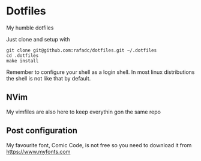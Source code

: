 # Dotfiles

My humble dotfiles

Just clone and setup with

``` shell
git clone git@github.com:rafadc/dotfiles.git ~/.dotfiles
cd .dotfiles
make install
```

Remember to configure your shell as a login shell. In most linux distributions the shell is not like that by default.

## NVim

My vimfiles are also here to keep everythin gon the same repo

## Post configuration

My favourite font, Comic Code, is not free so you need to download it from https://www.myfonts.com
